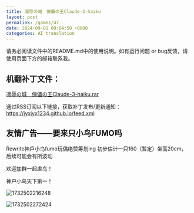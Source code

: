 ```yaml
---
title: 凛辱の城　傀儡の王Claude-3-haiku
layout: post
permalink: /games/47
date: 2024-09-01 00:04:50 +0800
categories: AI translation
---
```



请务必阅读文件中的README.md中的使用说明。如有运行问题 or bug反馈，请使用页面下方的邮箱联系我。

## 机翻补丁文件：

[凛辱の城　傀儡の王Claude-3-haiku.rar](../resources/%E5%87%9B%E8%BE%B1%E3%81%AE%E5%9F%8E%E3%80%80%E5%82%80%E5%84%A1%E3%81%AE%E7%8E%8BClaude-3-haiku.rar)

 

通过RSS订阅以下链接，获取补丁发布/更新通知：https://jyxjyx1234.github.io/feed.xml

## 友情广告——要来只小鸟FUMO吗

Rewrite神戶小鸟fumo玩偶绝赞筹划ing 初步估计一只160（暂定）坐高20cm，后续可能会有所波动

欢迎加群一起虐鸟！

神户小鸟天下第一！

![1732502216248](image/广告/1732502216248.png)

![1732502272424](image/广告/1732502272424.png)
